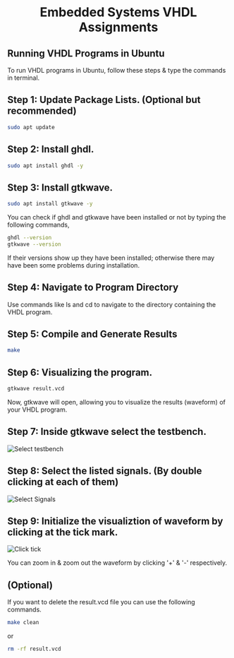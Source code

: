 <div align="center">
  <h1>Embedded Systems VHDL Assignments</h1>
</div>
<h2> Running VHDL Programs in Ubuntu </h2>

To run VHDL programs in Ubuntu, follow these steps & type the commands in terminal. 
## Step 1: Update Package Lists. (Optional but recommended)
  ```bash
  sudo apt update
  ```



## Step 2: Install ghdl.
  ```bash
 sudo apt install ghdl -y
  ```
## Step 3: Install gtkwave.
  ```bash
 sudo apt install gtkwave -y
  ```
You can check if ghdl and gtkwave have been installed or not by typing the following commands,
  ```bash
  ghdl --version
  gtkwave --version
  ```

  If their versions show up they have been installed; otherwise there may have been some problems during installation.

## Step 4: Navigate to Program Directory
Use commands like ls and cd to navigate to the directory containing the VHDL program.

## Step 5: Compile and Generate Results
  ```bash
 make
  ```
## Step 6: Visualizing the program.
  ```bash
 gtkwave result.vcd
  ```
Now, gtkwave will open, allowing you to visualize the results (waveform) of your VHDL program.

## Step 7: Inside gtkwave select the testbench.
<img src="./screenshots/testbench.png" alt="Select testbench" />

## Step 8: Select the listed signals. (By double clicking at each of them)
<img src="./screenshots/signals.png" alt="Select Signals" />

## Step 9: Initialize the visualiztion of waveform by clicking at the tick mark.
<img src="./screenshots/tick.png" alt="Click tick" />

You can zoom in & zoom out the waveform by clicking '+' & '-' respectively.

## (Optional)
If you want to delete the result.vcd file you can use the following commands.
 ```bash
make clean
  ```
or
 ```bash
rm -rf result.vcd
  ```
